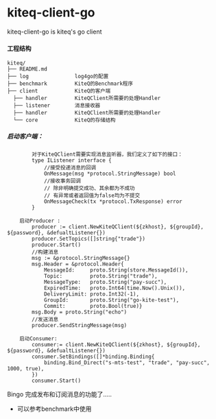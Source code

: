 # kiteq-client-go
kiteq-client-go is kiteq's go client

#### 工程结构
    kiteq/
    ├── README.md
    ├── log               log4go的配置
    ├── benchmark         KiteQ的Benchmark程序
    ├── client            KiteQ的客户端
      ├── handler         KiteQClient所需要的处理Handler
      ├── listener        消息接收器
      ├── handler         KiteQClient所需要的处理Handler
      └── core            KiteQ的存储结构
  
##### 启动客户端：
```
        对于KiteQClient需要实现消息监听器，我们定义了如下的接口：
        type IListener interface {
            //接受投递消息的回调
            OnMessage(msg *protocol.StringMessage) bool
            //接收事务回调
            // 除非明确提交成功、其余都为不成功
            // 有异常或者返回值为false均为不提交
            OnMessageCheck(tx *protocol.TxResponse) error
        }

    启动Producer :
        producer := client.NewKiteQClient(${zkhost}, ${groupId}, ${password}, &defualtListener{})
        producer.SetTopics([]string{"trade"})
        producer.Start()
        //构建消息
        msg := &protocol.StringMessage{}
        msg.Header = &protocol.Header{
            MessageId:     proto.String(store.MessageId()),
            Topic:         proto.String("trade"),
            MessageType:   proto.String("pay-succ"),
            ExpiredTime:   proto.Int64(time.Now().Unix()),
            DeliveryLimit: proto.Int32(-1),
            GroupId:       proto.String("go-kite-test"),
            Commit:        proto.Bool(true)}
        msg.Body = proto.String("echo")
        //发送消息
        producer.SendStringMessage(msg)

    启动Consumer:
        consumer:= client.NewKiteQClient(${zkhost}, ${groupId}, ${password}, &defualtListener{})
        consumer.SetBindings([]*binding.Binding{
            binding.Bind_Direct("s-mts-test", "trade", "pay-succ", 1000, true),
        })
        consumer.Start()
  ```
  Bingo  完成发布和订阅消息的功能了.....
  
  - 可以参考benchmark中使用
   
